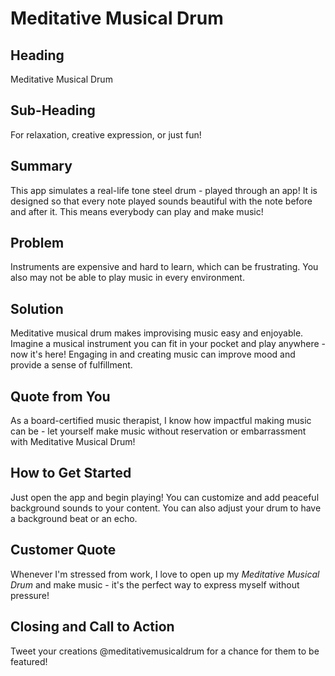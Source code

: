 # Meditative Musical Drum #
<!--
> This material was originally posted [here](http://www.quora.com/What-is-Amazons-approach-to-product-development-and-product-management). It is reproduced here for posterities sake.
There is an approach called "working backwards" that is widely used at Amazon. They work backwards from the customer, rather than starting with an idea for a product and trying to bolt customers onto it. While working backwards can be applied to any specific product decision, using this approach is especially important when developing new products or features.
For new initiatives a product manager typically starts by writing an internal press release announcing the finished product. The target audience for the press release is the new/updated product's customers, which can be retail customers or internal users of a tool or technology. Internal press releases are centered around the customer problem, how current solutions (internal or external) fail, and how the new product will blow away existing solutions.
If the benefits listed don't sound very interesting or exciting to customers, then perhaps they're not (and shouldn't be built). Instead, the product manager should keep iterating on the press release until they've come up with benefits that actually sound like benefits. Iterating on a press release is a lot less expensive than iterating on the product itself (and quicker!).
If the press release is more than a page and a half, it is probably too long. Keep it simple. 3-4 sentences for most paragraphs. Cut out the fat. Don't make it into a spec. You can accompany the press release with a FAQ that answers all of the other business or execution questions so the press release can stay focused on what the customer gets. My rule of thumb is that if the press release is hard to write, then the product is probably going to suck. Keep working at it until the outline for each paragraph flows.
Oh, and I also like to write press-releases in what I call "Oprah-speak" for mainstream consumer products. Imagine you're sitting on Oprah's couch and have just explained the product to her, and then you listen as she explains it to her audience. That's "Oprah-speak", not "Geek-speak".
Once the project moves into development, the press release can be used as a touchstone; a guiding light. The product team can ask themselves, "Are we building what is in the press release?" If they find they're spending time building things that aren't in the press release (overbuilding), they need to ask themselves why. This keeps product development focused on achieving the customer benefits and not building extraneous stuff that takes longer to build, takes resources to maintain, and doesn't provide real customer benefit (at least not enough to warrant inclusion in the press release).
 -->
## Heading ##
  Meditative Musical Drum
## Sub-Heading ##
  For relaxation, creative expression, or just fun!
## Summary ##
  This app simulates a real-life tone steel drum - played through an app! It is designed so that every note played sounds beautiful with the note before and after it. This means everybody can play and make music!
## Problem ##
  Instruments are expensive and hard to learn, which can be frustrating. You also may not be able to play music in every environment.
## Solution ##
  Meditative musical drum makes improvising music easy and enjoyable. Imagine a musical instrument you can fit in your pocket and play anywhere - now it's here! Engaging in and creating music can improve mood and provide a sense of fulfillment.
## Quote from You ##
  As a board-certified music therapist, I know how impactful making music can be - let yourself make music without reservation or embarrassment with Meditative Musical Drum!
## How to Get Started ##
  Just open the app and begin playing! You can customize and add peaceful background sounds to your content. You can also adjust your drum to have a background beat or an echo.
## Customer Quote ##
  Whenever I'm stressed from work, I love to open up my _Meditative Musical Drum_ and make music - it's the perfect way to express myself without pressure!
## Closing and Call to Action ##
  Tweet your creations @meditativemusicaldrum for a chance for them to be featured!